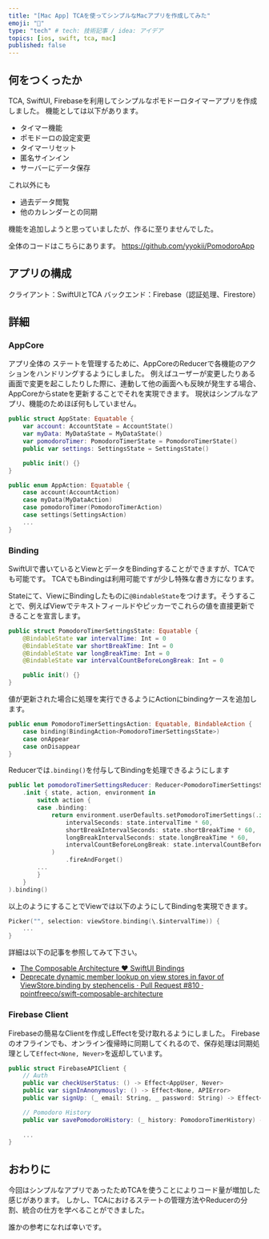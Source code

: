 ```yaml
---
title: "[Mac App] TCAを使ってシンプルなMacアプリを作成してみた"
emoji: "🍅"
type: "tech" # tech: 技術記事 / idea: アイデア
topics: [ios, swift, tca, mac]
published: false
---
```


## 何をつくったか

TCA, SwiftUI, Firebaseを利用してシンプルなポモドーロタイマーアプリを作成しました。
機能としては以下があります。

* タイマー機能
* ポモドーロの設定変更
* タイマーリセット
* 匿名サインイン
* サーバーにデータ保存

これ以外にも

* 過去データ閲覧
* 他のカレンダーとの同期

機能を追加しようと思っていましたが、作るに至りませんでした。

全体のコードはこちらにあります。
https://github.com/yyokii/PomodoroApp

## アプリの構成

クライアント：SwiftUIとTCA
バックエンド：Firebase（認証処理、Firestore）

## 詳細

### AppCore

アプリ全体の ステートを管理するために、AppCoreのReducerで各機能のアクションをハンドリングするようにしました。
例えばユーザーが変更したりある画面で変更を起こしたりした際に、連動して他の画面へも反映が発生する場合、AppCoreからstateを更新することでそれを実現できます。
現状はシンプルなアプリ、機能のためほぼ何もしていません。

```swift
public struct AppState: Equatable {
    var account: AccountState = AccountState()
    var myData: MyDataState = MyDataState()
    var pomodoroTimer: PomodoroTimerState = PomodoroTimerState()
    public var settings: SettingsState = SettingsState()

    public init() {}
}

public enum AppAction: Equatable {
    case account(AccountAction)
    case myData(MyDataAction)
    case pomodoroTimer(PomodoroTimerAction)
    case settings(SettingsAction)
    ...
}
```

### Binding

SwiftUIで書いているとViewとデータをBindingすることができますが、TCAでも可能です。
TCAでもBindingは利用可能ですが少し特殊な書き方になります。

Stateにて、ViewにBindingしたものに`@BindableState`をつけます。そうすることで、例えばViewでテキストフィールドやピッカーでこれらの値を直接更新できることを宣言します。

```swift
public struct PomodoroTimerSettingsState: Equatable {
    @BindableState var intervalTime: Int = 0
    @BindableState var shortBreakTime: Int = 0
    @BindableState var longBreakTime: Int = 0
    @BindableState var intervalCountBeforeLongBreak: Int = 0

    public init() {}
}
```

値が更新された場合に処理を実行できるようにActionにbindingケースを追加します。

```swift
public enum PomodoroTimerSettingsAction: Equatable, BindableAction {
    case binding(BindingAction<PomodoroTimerSettingsState>)
    case onAppear
    case onDisappear
}
```

Reducerでは`.binding()`を付与してBindingを処理できるようにします

```swift
public let pomodoroTimerSettingsReducer: Reducer<PomodoroTimerSettingsState, PomodoroTimerSettingsAction, PomodoroTimerSettingsEnvironment> = .combine(
    .init { state, action, environment in
        switch action {
        case .binding:
            return environment.userDefaults.setPomodoroTimerSettings(.init(
                intervalSeconds: state.intervalTime * 60,
                shortBreakIntervalSeconds: state.shortBreakTime * 60,
                longBreakIntervalSeconds: state.longBreakTime * 60,
                intervalCountBeforeLongBreak: state.intervalCountBeforeLongBreak)
            )
                .fireAndForget()
        ...
        }
    }
).binding()
```

以上のようにすることでViewでは以下のようにしてBindingを実現できます。

```swift
Picker("", selection: viewStore.binding(\.$intervalTime)) {
    ...
}
```

詳細は以下の記事を参照してみて下さい。

* [The Composable Architecture ❤️ SwiftUI Bindings](https://www.pointfree.co/blog/posts/63-the-composable-architecture-%EF%B8%8F-swiftui-bindings)
* [Deprecate dynamic member lookup on view stores in favor of ViewStore.binding by stephencelis · Pull Request #810 · pointfreeco/swift-composable-architecture](https://github.com/pointfreeco/swift-composable-architecture/pull/810)

### Firebase Client

Firebaseの簡易なClientを作成しEffectを受け取れるようにしました。
Firebaseのオフラインでも、オンライン復帰時に同期してくれるので、保存処理は同期処理として`Effect<None, Never>`を返却しています。

```swift
public struct FirebaseAPIClient {
    // Auth
    public var checkUserStatus: () -> Effect<AppUser, Never>
    public var signInAnonymously: () -> Effect<None, APIError>
    public var signUp: (_ email: String, _ password: String) -> Effect<None, APIError>

    // Pomodoro History
    public var savePomodoroHistory: (_ history: PomodoroTimerHistory) -> Effect<None, Never>
    
    ...
}
```



## おわりに

今回はシンプルなアプリであったためTCAを使うことによりコード量が増加した感じがあります。
しかし、TCAにおけるステートの管理方法やReducerの分割、統合の仕方を学べることができました。

誰かの参考になれば幸いです。
